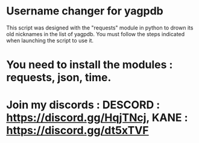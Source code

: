 # Username changer for yagpdb

This script was designed with the "requests" module in python to drown its old nicknames in the list of yagpdb. You must follow the steps indicated when launching the script to use it.

# You need to install the modules : requests, json, time. 

# Join my discords : DESCORD : https://discord.gg/HqjTNcj, KANE : https://discord.gg/dt5xTVF
